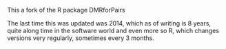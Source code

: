 This a fork of the R package DMRforPairs

The last time this was updated was 2014, which as of writing is 8 years, quite along time
in the software world and even more so R, which changes versions very regularly, sometimes every 3 months.
